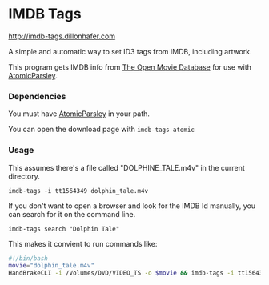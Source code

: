 # IMDB Tags

http://imdb-tags.dillonhafer.com

A simple and automatic way to set ID3 tags from IMDB, including artwork.

This program gets IMDB info from [The Open Movie Database](http://www.omdbapi.com/) for use with [AtomicParsley](http://atomicparsley.sourceforge.net/).

### Dependencies

You must have [AtomicParsley](http://atomicparsley.sourceforge.net/) in your path.

You can open the download page with `imdb-tags atomic`

### Usage

This assumes there's a file called "DOLPHINE_TALE.m4v" in the current directory.

`imdb-tags -i tt1564349 dolphin_tale.m4v`

If you don't want to open a browser and look for the IMDB Id manually, you can search for it on the command line.

`imdb-tags search "Dolphin Tale"`

This makes it convient to run commands like:

```bash
#!/bin/bash
movie="dolphin_tale.m4v"
HandBrakeCLI -i /Volumes/DVD/VIDEO_TS -o $movie && imdb-tags -i tt1564349 $movie
```
